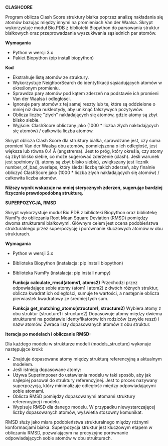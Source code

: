 **CLASHCORE**

Program oblicza Clash Score struktury białka poprzez analizę nakładania się atomów bazując między innymi na promieniach Van der Waalsa. 
Skrypt wykorzystuje moduł Bio.PDB z biblioteki Biopython do parsowania struktur białkowych oraz przeprowadzania wyszukiwania sąsiednich par atomów.

**Wymagania** 
- Python w wersji 3.x
- Pakiet Biopython (pip install biopython)
    
**Kod**
- Ekstrahuje listę atomów ze struktury.
- Wykorzystuje NeighborSearch do identyfikacji sąsiadujących atomów w określonym promieniu.
- Sprawdza pary atomów pod kątem zderzeń na podstawie ich promieni Van der Waalsa i odległości.
- Ignoruje pary atomów z tej samej reszty lub te, które są oddzielone o mniej niż dwa nukleotydy, aby uniknąć fałszywych pozytywów.
- Oblicza liczbę "złych" nakładających się atomów, gdzie atomy są zbyt blisko siebie.
- Wyjście: ClashScore obliczany jako (1000 * liczba złych nakładających się atomów) / całkowita liczba atomów.


Skrypt oblicza Clash Score dla struktury białka, sprawdzane jest, czy suma promieni Van der Waalsa obu atomów, 
pomniejszona o ich odległość, jest większa lub równa 0.4 Å (angstrema). Jest to próg, który określa, czy atomy są zbyt blisko siebie, co może sugerować zderzenie (clash).
Jeśli warunek jest spełniony (tj. atomy są zbyt blisko siebie), zwiększany jest licznik number_of_bad_overlaps, który śledzi liczbę takich zderzeń, aby finalnie obliczyć ClashScore jako
(1000 * liczba złych nakładających się atomów) / całkowita liczba atomów.

**Niższy wynik wskazuje na mniej sterycznych zderzeń, sugerując bardziej fizycznie prawdopodobną strukturę.**


**SUPERPOZYCJA, RMSD**


Skrypt wykorzystuje moduł Bio.PDB z biblioteki Biopython oraz bibliotekę NumPy do obliczania Root Mean Square Deviation (RMSD) pomiędzy dwoma strukturami białkowymi. 
Głównym celem jest ocena podobieństwa strukturalnego przez superpozycję i porównanie kluczowych atomów w obu strukturach.

**Wymagania**
- Python w wersji 3.x
- Biblioteka Biopython (instalacja: pip install biopython)
- Biblioteka NumPy (instalacja: pip install numpy)


  **Funkcja calculate_rmsd(atoms1, atoms2)**
  Przechodzi przez odpowiadające sobie atomy (atom1 i atom2) z dwóch różnych struktur, oblicza kwadrat ich odległości, sumuje te wartości, a następnie oblicza pierwiastek kwadratowy ze średniej tych sum.

  **Funkcja get_matching_atoms(structure1, structure2)**
Wybiera atomy z obu struktur (structure1 i structure2)
Dopasowuje atomy między dwiema strukturami na podstawie identyfikatorów ich rodziców (zwykle reszt) i nazw atomów.
Zwraca listy dopasowanych atomów z obu struktur.

**Iteracja po modelach i obliczanie RMSD:**

Dla każdego modelu w strukturze modeli (models_structure) wykonuje następujące kroki:
- Znajduje dopasowane atomy między strukturą referencyjną a aktualnym modelem.
- Jeśli istnieją dopasowane atomy:
- Używa Superimposer do ustawienia modelu w taki sposób, aby jak najlepiej pasował do struktury referencyjnej. Jest to proces nazywany superpozycją, który minimalizuje odległość między odpowiadającymi sobie atomami.
- Oblicza RMSD pomiędzy dopasowanymi atomami struktury referencyjnej i modelu.
- Wypisuje RMSD dla danego modelu.
  W przypadku niewystarczającej liczby dopasowanych atomów, wyświetla stosowny komunikat.
  
RMSD służy jako miara podobieństwa strukturalnego między różnymi konformacjami białka. 
Superpozycja struktur jest kluczowym etapem w obliczaniu RMSD, pozwalającym na precyzyjne porównanie odpowiadających sobie atomów w obu strukturach.
